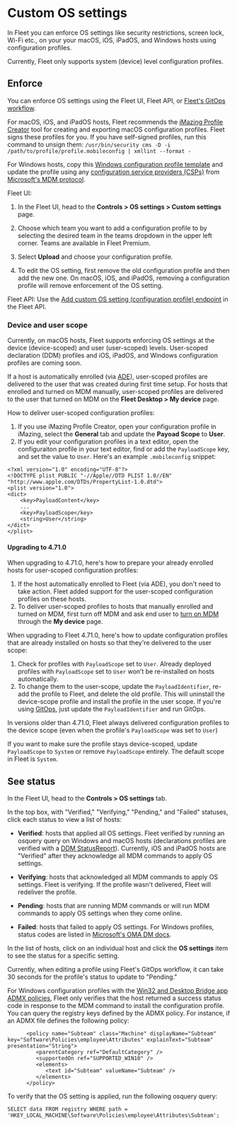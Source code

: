# Custom OS settings

In Fleet you can enforce OS settings like security restrictions, screen lock, Wi-Fi etc., on your your macOS, iOS, iPadOS, and Windows hosts using configuration profiles.

Currently, Fleet only supports system (device) level configuration profiles.

## Enforce

You can enforce OS settings using the Fleet UI, Fleet API, or [Fleet's GitOps workflow](https://github.com/fleetdm/fleet-gitops).

For macOS, iOS, and iPadOS hosts, Fleet recommends the [iMazing Profile Creator](https://imazing.com/profile-editor) tool for creating and exporting macOS configuration profiles. Fleet signs these profiles for you. If you have self-signed profiles, run this command to unsign them: `/usr/bin/security cms -D -i  /path/to/profile/profile.mobileconfig | xmllint --format -`

For Windows hosts, copy this [Windows configuration profile template](https://fleetdm.com/example-windows-profile) and update the profile using any [configuration service providers (CSPs)](https://fleetdm.com/guides/creating-windows-csps) from [Microsoft's MDM protocol](https://learn.microsoft.com/en-us/windows/client-management/mdm/).

Fleet UI:

1. In the Fleet UI, head to the **Controls > OS settings > Custom settings** page.

2. Choose which team you want to add a configuration profile to by selecting the desired team in the teams dropdown in the upper left corner. Teams are available in Fleet Premium.

3. Select **Upload** and choose your configuration profile.

4. To edit the OS setting, first remove the old configuration profile and then add the new one. On macOS, iOS, and iPadOS, removing a configuration profile will remove enforcement of the OS setting.

Fleet API: Use the [Add custom OS setting (configuration profile) endpoint](https://fleetdm.com/docs/rest-api/rest-api#add-custom-os-setting-configuration-profile) in the Fleet API.

### Device and user scope

Currently, on macOS hosts, Fleet supports enforcing OS settings at the device (device-scoped) and user (user-scoped) levels. User-scoped declaration (DDM) profiles and iOS, iPadOS, and Windows configuration profiles are coming soon.

If a host is automatically enrolled (via [ADE](https://support.apple.com/en-us/102300)), user-scoped profiles are delivered to the user that was created during first time setup. For hosts that enrolled and turned on MDM manually, user-scoped profiles are delivered to the user that turned on MDM on the **Fleet Desktop > My device** page.

How to deliver user-scoped configuration profiles:
1. If you use iMazing Profile Creator, open your configuration profile in iMazing, select the **General** tab and update the **Payoad Scope** to **User**.
2. If you edit your configuration profiles in a text editor, open the configuraiton profile in your text editor, find or add the `PayloadScope` key, and set the value to `User`. Here's an example `.mobileconfig` snippet:

```
<?xml version="1.0" encoding="UTF-8"?>
<!DOCTYPE plist PUBLIC "-//Apple//DTD PLIST 1.0//EN" "http://www.apple.com/DTDs/PropertyList-1.0.dtd">
<plist version="1.0">
<dict>
	<key>PayloadContent</key>
	...
	<key>PayloadScope</key>
	<string>User</string>
</dict>
</plist>
```

#### Upgrading to 4.71.0

When upgrading to 4.71.0, here's how to prepare your already enrolled hosts for user-scoped configuration profiles:
1. If the host automatically enrolled to Fleet (via ADE), you don't need to take action. Fleet added support for the user-scoped configuration profiles on these hosts.
2. To deliver user-scoped profiles to hosts that manually enrolled and turned on MDM, first turn off MDM and ask end user to [turn on MDM](https://fleetdm.com/guides/mdm-migration#migrate-hosts:~:text=If%20the%20host%20is%20not%20assigned%20to%20Fleet%20in%20ABM%20(manual%20enrollment)%2C%20the%20end%20user%20will%20be%20given%20the%20option%20to%20download%20the%20MDM%20enrollment%20profile%20on%20their%20My%20device%20page.) through the **My device** page.

When upgrading to Fleet 4.71.0, here's how to update configuration profiles that are already installed on hosts so that they're delivered to the user scope:

1. Check for profiles with `PayloadScope` set to `User`. Already deployed profiles with `PayloadScope` set to `User` won’t be re-installed on hosts automatically.
2. To change them to the user-scope, update the `PayloadIdentifier`, re-add the profile to Fleet, and delete the old profile. This will uninstall the device-scope profile and install the profile in the user scope. If you're using [GitOps](https://fleetdm.com/docs/configuration/yaml-files), just update the `PayloadIdentifier` and run GitOps.

In versions older than 4.71.0, Fleet always delivered configuration profiles to the device scope (even when the profile's `PayloadScope` was set to `User`)

If you want to make sure the profile stays device-scoped, update `PayloadScope` to `System` or remove `PayloadScope` entirely. The default scope in Fleet is `System`. 

## See status

In the Fleet UI, head to the **Controls > OS settings** tab.

In the top box, with "Verified," "Verifying," "Pending," and "Failed" statuses, click each status to view a list of hosts:

* **Verified**: hosts that applied all OS settings. Fleet verified by running an osquery query on Windows and macOS hosts (declarations profiles are verified with a [DDM StatusReport](https://developer.apple.com/documentation/devicemanagement/statusreport)). Currently, iOS and iPadOS hosts are "Verified" after they acknowledge all MDM commands to apply OS settings.

* **Verifying**: hosts that acknowledged all MDM commands to apply OS settings. Fleet is verifying. If the profile wasn't delivered, Fleet will redeliver the profile.

* **Pending**: hosts that are running MDM commands or will run MDM commands to apply OS settings when they come online.

* **Failed**: hosts that failed to apply OS settings. For Windows profiles, status codes are listed in [Microsoft's OMA DM docs](https://learn.microsoft.com/en-us/windows/client-management/oma-dm-protocol-support#syncml-response-status-codes).

In the list of hosts, click on an individual host and click the **OS settings** item to see the status for a specific setting.

Currently, when editing a profile using Fleet's GitOps workflow, it can take 30 seconds for the
profile's status to update to "Pending."

For Windows configuration profiles with the [Win32 and Desktop Bridge app ADMX
policies](https://learn.microsoft.com/en-us/windows/client-management/win32-and-centennial-app-policy-configuration), Fleet only verifies that the host returned a success status code in response to the MDM command to install the configuration profile. You can query the registry keys defined by the ADMX policy. For instance, if an ADMX file defines the following policy:
```
      <policy name="Subteam" class="Machine" displayName="Subteam" key="Software\Policies\employee\Attributes" explainText="Subteam" presentation="String">
         <parentCategory ref="DefaultCategory" />
         <supportedOn ref="SUPPORTED_WIN10" />
         <elements>
            <text id="Subteam" valueName="Subteam" />
         </elements>
      </policy>
```

To verify that the OS setting is applied, run the following osquery query:
```
SELECT data FROM registry WHERE path = 'HKEY_LOCAL_MACHINE\Software\Policies\employee\Attributes\Subteam';
```

<meta name="category" value="guides">
<meta name="authorGitHubUsername" value="noahtalerman">
<meta name="authorFullName" value="Noah Talerman">
<meta name="publishedOn" value="2024-07-27">
<meta name="articleTitle" value="Custom OS settings">
<meta name="description" value="Learn how to enforce custom settings on macOS and Window hosts using Fleet's configuration profiles.">
